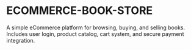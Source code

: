 # ECOMMERCE-BOOK-STORE
A simple eCommerce platform for browsing, buying, and selling books. Includes user login, product catalog, cart system, and secure payment integration.
